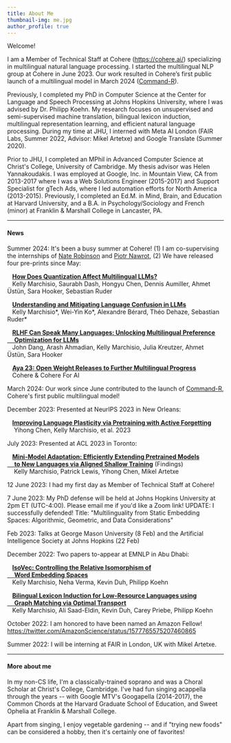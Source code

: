 ```yaml
---
title: About Me
thumbnail-img: me.jpg
author_profile: true
---
```


Welcome!  

I am a Member of Technical Staff at Cohere (https://cohere.ai/) specializing in multilingual natural language processing.  I started the multilingual NLP group at Cohere in June 2023.  Our work resulted in Cohere’s first public launch of a multilingual model in March 2024 ([Command-R](https://docs.cohere.com/docs/command-r)).

Previously, I completed my PhD in Computer Science at the Center for Language and Speech Processing at Johns Hopkins University, where I was advised by Dr. Philipp Koehn.  My research focuses on unsupervised and semi-supervised machine translation, bilingual lexicon induction, multilingual representation learning, and efficient natural language processing.  During my time at JHU, I interned with Meta AI London (FAIR Labs, Summer 2022, Advisor: Mikel Artetxe) and Google Translate (Summer 2020).  

Prior to JHU, I completed an MPhil in Advanced Computer Science at Christ's College, University of Cambridge.  My thesis advisor was Helen Yannakoudakis.  I was employed at Google, Inc. in Mountain View, CA from 2013-2017 where I was a Web Solutions Engineer (2015-2017) and Support Specialist for gTech Ads, where I led automation efforts for North America (2013-2015). Previously, I completed an Ed.M. in Mind, Brain, and Education at Harvard University, and a B.A. in Psychology/Sociology and French (minor) at Franklin & Marshall College in Lancaster, PA.  

---

#### News

Summer 2024:  It's been a busy summer at Cohere!  (1) I am co-supervising the internships of [Nate Robinson](https://n8rrobinson.wixsite.com/mysite) and [Piotr Nawrot](https://piotrnawrot.github.io/), (2) We have released four pre-prints since May:

&nbsp;&nbsp;&nbsp;**[How Does Quantization Affect Multilingual LLMs?](https://arxiv.org/abs/2407.03211)**
<br>&nbsp;&nbsp;&nbsp;Kelly Marchisio, Saurabh Dash, Hongyu Chen, Dennis Aumiller, Ahmet Üstün, Sara Hooker, Sebastian Ruder

&nbsp;&nbsp;&nbsp;**[Understanding and Mitigating Language Confusion in LLMs](https://arxiv.org/abs/2406.20052)**
<br>&nbsp;&nbsp;&nbsp;Kelly Marchisio*, Wei-Yin Ko*, Alexandre Bérard, Théo Dehaze, Sebastian Ruder*

&nbsp;&nbsp;&nbsp;**[RLHF Can Speak Many Languages: Unlocking Multilingual Preference <br>&nbsp;&nbsp;&nbsp;&nbsp;&nbsp;Optimization for LLMs](https://arxiv.org/abs/2407.02552)**
<br>&nbsp;&nbsp;&nbsp;John Dang, Arash Ahmadian, Kelly Marchisio, Julia Kreutzer, Ahmet Üstün, Sara Hooker

&nbsp;&nbsp;&nbsp;**[Aya 23: Open Weight Releases to Further Multilingual Progress](https://arxiv.org/abs/2405.15032)**
<br>&nbsp;&nbsp;&nbsp;Cohere & Cohere For AI

March 2024: Our work since June contributed to the launch of [Command-R](https://docs.cohere.com/docs/command-r), Cohere's first public multilingual model!

December 2023: Presented at NeurIPS 2023 in New Orleans:

&nbsp;&nbsp;&nbsp;**[Improving Language Plasticity via Pretraining with Active Forgetting](https://proceedings.neurips.cc/paper_files/paper/2023/file/6450ea28ebbc8437bc38775157818172-Paper-Conference.pdf)**
<br>&nbsp;&nbsp;&nbsp; Yihong Chen, Kelly Marchisio, et al. 2023

July 2023: Presented at ACL 2023 in Toronto:

&nbsp;&nbsp;&nbsp;**[Mini-Model Adaptation: Efficiently Extending Pretrained Models <br>&nbsp;&nbsp;&nbsp;&nbsp;&nbsp;to New Languages via Aligned Shallow Training](https://aclanthology.org/2023.findings-acl.338/)** (Findings)<br>&nbsp;&nbsp;&nbsp; Kelly Marchisio, Patrick Lewis, Yihong Chen, Mikel Artetxe

12 June 2023: I had my first day as Member of Technical Staff at Cohere!

7 June 2023:  My PhD defense will be held at Johns Hopkins University at 2pm ET (UTC-4:00).  Please email me if you'd like a Zoom link!  UPDATE: I successfully defended! Title: "Multilinguality from Static Embedding Spaces: Algorithmic, Geometric, and Data Considerations"

Feb 2023:  Talks at George Mason University (8 Feb) and the Artificial Intelligence Society at Johns Hopkins (22 Feb)

December 2022: Two papers to-appear at EMNLP in Abu Dhabi:

&nbsp;&nbsp;&nbsp;**[IsoVec: Controlling the Relative Isomorphism of <br>&nbsp;&nbsp;&nbsp;&nbsp;&nbsp;Word Embedding Spaces](https://arxiv.org/abs/2210.05098)**<br>
&nbsp;&nbsp;&nbsp;Kelly Marchisio, Neha Verma, Kevin Duh, Philipp Koehn


&nbsp;&nbsp;&nbsp;**[Bilingual Lexicon Induction for Low-Resource Languages using <br>&nbsp;&nbsp;&nbsp;&nbsp;&nbsp;Graph Matching via Optimal Transport](https://arxiv.org/abs/2210.14378)**<br>
&nbsp;&nbsp;&nbsp;Kelly Marchisio, Ali Saad-Eldin, Kevin Duh, Carey Priebe, Philipp Koehn

October 2022:  I am honored to have been named an Amazon Fellow! https://twitter.com/AmazonScience/status/1577765575207460865

Summer 2022: I will be interning at FAIR in London, UK with Mikel Artetxe.


---

#### More about me

In my non-CS life, I'm a classically-trained soprano and was a Choral Scholar at Christ's College, Cambridge.  I've had fun singing acappella through the years -- with Google MTV's Googapella (2014-2017), the Common Chords at the Harvard Graduate School of Education, and Sweet Ophelia at Franklin & Marshall College.  

Apart from singing, I enjoy vegetable gardening -- and if "trying new foods" can be considered a hobby, then it's certainly one of favorites!
